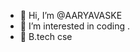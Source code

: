 - 👋 Hi, I’m @AARYAVASKE
- 👀 I’m interested in coding .
- 🌱  B.tech cse

<!---
AARYAVASKE/AARYAVASKE is a ✨ special ✨ repository because its `README.md` (this file) appears on your GitHub profile.
You can click the Preview link to take a look at your changes.
--->
